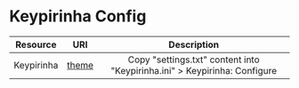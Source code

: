 # Keypirinha Config

Resource|URI|Description
|:-:|:-:|:-:|
Keypirinha|[theme](https://github.com/mezdelex/KeypirinhaConfig/blob/main/settings.txt)|Copy "settings.txt" content into "Keypirinha.ini" > Keypirinha: Configure
